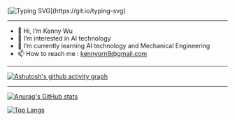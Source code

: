 [![Typing SVG](https://readme-typing-svg.demolab.com?font=Rowdies&size=35&duration=3000&pause=600&color=AA18F7&background=30FFFD00&center=true&vCenter=true&width=500&lines=May+the+Force+be+with+you!;Good+luck!)](https://git.io/typing-svg)
***
- 👋 Hi, I’m Kenny Wu
- 👀 I’m interested in AI technology
- 🌱 I’m currently learning AI technology and Mechanical Engineering
- 📫 How to reach me : kennyorn9@gmail.com
***
[![Ashutosh's github activity graph](https://github-readme-activity-graph.cyclic.app/graph?username=kennyorn1&theme=react-dark)](https://github.com/ashutosh00710/github-readme-activity-graph)
***
[![Anurag's GitHub stats](https://github-readme-stats.vercel.app/api?username=kennyorn1&count_private=true&theme=aura&show_icons=true)](https://github.com/anuraghazra/github-readme-stats)

[![Top Langs](https://github-readme-stats.vercel.app/api/top-langs/?username=kennyorn1&theme=aura)](https://github.com/anuraghazra/github-readme-stats)
